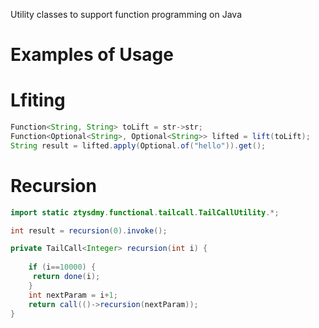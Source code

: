  Utility classes to support function programming on Java
# Examples of Usage
# Lfiting
```java
Function<String, String> toLift = str->str;
Function<Optional<String>, Optional<String>> lifted = lift(toLift);
String result = lifted.apply(Optional.of("hello")).get();
```
# Recursion
```java
import static ztysdmy.functional.tailcall.TailCallUtility.*;

int result = recursion(0).invoke();

private TailCall<Integer> recursion(int i) {
		
	if (i==10000) {
	 return done(i);
	}
	int nextParam = i+1;
	return call(()->recursion(nextParam));
}

```
